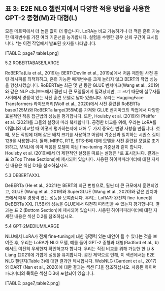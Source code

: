## 표 3: E2E NLG 챌린지에서 다양한 적응 방법을 사용한 GPT-2 중형(M)과 대형(L)
모든 메트릭에서 더 높은 값이 더 좋습니다. LoRA는 비교 가능하거나 더 적은 훈련 가능한 매개변수를 가진 여러 기준선을 능가합니다. 실험을 수행한 경우 신뢰 구간이 표시됩니다. *는 이전 작업에서 발표된 숫자를 나타냅니다.

[TABLE: page7_table1.png]

5.2 ROBERTABASE/LARGE

RoBERTa(Liu et al., 2019)는 BERT(Devlin et al., 2019a)에서 처음 제안된 사전 훈련 레시피를 최적화하고, 훈련 가능한 매개변수를 크게 늘리지 않고 BERT의 작업 성능을 향상시켰습니다. RoBERTa는 최근 몇 년 동안 GLUE 벤치마크(Wang et al., 2019)와 같은 NLP 리더보드에서 훨씬 더 큰 모델들에게 밀려났지만, 그 크기 때문에 실무자들 사이에서 경쟁력 있는 사전 훈련 모델로 남아 있습니다. 우리는 HuggingFace Transformers 라이브러리(Wolf et al., 2020)에서 사전 훈련된 RoBERTa base(125M)와 RoBERTa large(355M)를 가져와 GLUE 벤치마크의 작업에서 다양한 효율적인 적응 접근법의 성능을 평가합니다. 또한, Houlsby et al. (2019)와 Pfeiffer et al. (2021)를 그들의 설정에 따라 복제합니다. 공정한 비교를 위해, 우리는 LoRA를 어댑터와 비교할 때 어떻게 평가하는지에 대해 두 가지 중요한 변경 사항을 만듭니다. 첫째, 모든 작업에 대해 같은 배치 크기를 사용하고 어댑터 기준선과 일치하는 시퀀스 길이 128을 사용합니다. 둘째, MRPC, RTE, STS-B에 대해 모델을 사전 훈련된 모델로 초기화하고, MNLI에 이미 적응된 모델이 아닌 fine-tuning 기준선과 같이 합니다. Houlsby et al. (2019)에서 더 제한적인 설정을 따르는 실행은 †로 표시됩니다. 결과는 표 2(Top Three Sections)에 제시되어 있습니다. 사용된 하이퍼파라미터에 대한 자세한 내용은 섹션 D.1을 참조하십시오.

5.3 DEBERTAXXL

DeBERTa (He et al., 2021)는 BERT의 최근 변형으로, 훨씬 더 큰 규모에서 훈련되었고, GLUE (Wang et al., 2019)와 SuperGLUE (Wang et al., 2020)와 같은 벤치마크에서 매우 경쟁력 있는 성능을 보여줍니다. 우리는 LoRA가 완전히 fine-tuned된 DeBERTa XXL (1.5B)의 성능을 GLUE에서 여전히 따라잡을 수 있는지 평가합니다. 결과는 표 2 (Bottom Section)에 제시되어 있습니다. 사용된 하이퍼파라미터에 대한 자세한 내용은 섹션 D.2를 참조하십시오.

5.4 GPT-2MEDIUM/LARGE

NLU에서 LoRA가 전체 fine-tuning에 대한 경쟁력 있는 대안이 될 수 있다는 것을 보여준 후, 우리는 LoRA가 NLG 모델, 예를 들어 GPT-2 중형과 대형(Radford et al., b)에서도 여전히 우세한지 확인하고자 합니다. 우리는 직접 비교를 위해 가능한 한 Li & Liang (2021)에 가깝게 설정을 유지합니다. 공간 제약으로 인해, 이 섹션에서는 E2E NLG 챌린지(Table 3)에 대한 결과만 제시합니다. WebNLG (Gardent et al., 2017)와 DART (Nan et al., 2020)에 대한 결과는 섹션 F.1을 참조하십시오. 사용된 하이퍼파라미터의 목록은 섹션 D.3에 포함되어 있습니다.

[TABLE: page7_table2.png]